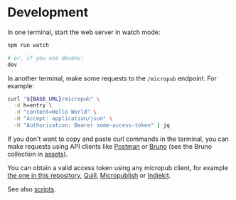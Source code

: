 # Development

In one terminal, start the web server in watch mode:

```sh
npm run watch

# or, if you use devenv:
dev
```

In another terminal, make some requests to the `/micropub` endpoint. For example:

```sh
curl "${BASE_URL}/micropub" \
  -d h=entry \
  -d "content=Hello World" \
  -H "Accept: application/json" \
  -H "Authorization: Bearer some-access-token" | jq
```

If you don't want to copy and paste curl commands in the terminal, you can make requests using API clients like [Postman](https://www.postman.com/) or [Bruno](https://docs.usebruno.com/introduction/what-is-bruno) (see the Bruno collection in [assets](../assets/README.md)).

You can obtain a valid access token using any micropub client, for example [the one in this repository](./src/plugins/micropub-client/README.md), [Quill](https://quill.p3k.io/), [Micropublish](https://micropublish.net/) or [Indiekit](https://getindiekit.com/).

See also [scripts](../scripts/README.md).
